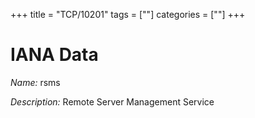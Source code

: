 +++
title = "TCP/10201"
tags = [""]
categories = [""]
+++

# IANA Data

_Name:_ rsms

_Description:_ Remote Server Management Service

